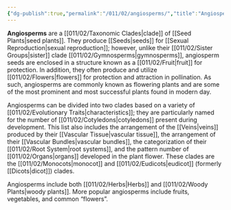 ```yaml
---
{"dg-publish":true,"permalink":"/011/02/angiosperms/","title":"Angiosperms","tags":["BIOL412"]}
---
```


**Angiosperms** are a [[011/02/Taxonomic Clades\|clade]] of [[Seed Plants\|seed plants]]. They produce [[Seeds\|seeds]] for [[Sexual Reproduction\|sexual reproduction]]; however, unlike their [[011/02/Sister Groups\|sister]] clade [[011/02/Gymnosperms\|gymnosperms]], angiosperm seeds are enclosed in a structure known as a [[011/02/Fruit\|fruit]] for protection. In addition, they often produce and utilize [[011/02/Flowers\|flowers]] for protection and attraction in pollination. As such, angiosperms are commonly known as flowering plants and are some of the most prominent and most successful plants found in modern day.

Angiosperms can be divided into two clades based on a variety of [[011/02/Evolutionary Traits\|characteristics]]; they are particularly named for the number of [[011/02/Cotyledons\|cotyledons]] present during development. This list also includes the arrangement of the [[Veins\|veins]] produced by their [[Vascular Tissue\|vascular tissue]], the arrangement of their [[Vascular Bundles\|vascular bundles]], the categorization of their [[011/02/Root System\|root systems]], and the pattern number of [[011/02/Organs\|organs]] developed in the plant flower. These clades are the [[011/02/Monocots\|monocot]] and [[011/02/Eudicots\|eudicot]] (formerly [[Dicots\|dicot]]) clades.

Angiosperms include both [[011/02/Herbs\|Herbs]] and [[011/02/Woody Plants\|woody plants]]. More popular angiosperms include fruits, vegetables, and common “flowers”.